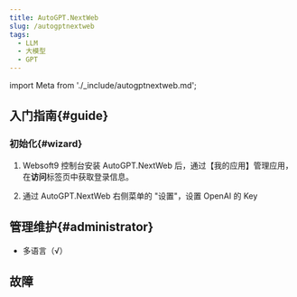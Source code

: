 ```yaml
---
title: AutoGPT.NextWeb
slug: /autogptnextweb
tags:
  - LLM
  - 大模型
  - GPT
---
```


import Meta from './_include/autogptnextweb.md';

<Meta name="meta" />

## 入门指南{#guide}

### 初始化{#wizard}

1. Websoft9 控制台安装 AutoGPT.NextWeb 后，通过【我的应用】管理应用，在**访问**标签页中获取登录信息。  

2. 通过 AutoGPT.NextWeb 右侧菜单的 "设置"，设置 OpenAI 的 Key

## 管理维护{#administrator}

- 多语言（√）

## 故障
